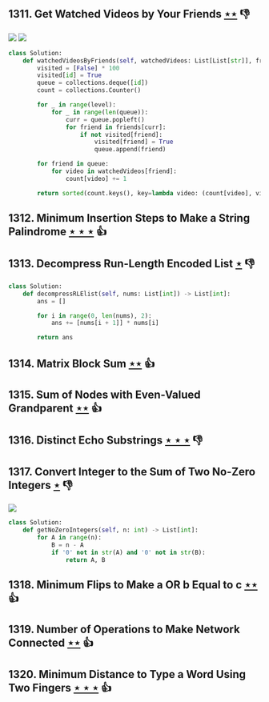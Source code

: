 ## 1311. Get Watched Videos by Your Friends [$\star\star$](https://leetcode.com/problems/get-watched-videos-by-your-friends) :thumbsdown:

![](https://img.shields.io/badge/-Hash%20Table-7BA23F.svg?style=flat-square) ![](https://img.shields.io/badge/-String-60373E.svg?style=flat-square)

```python
class Solution:
    def watchedVideosByFriends(self, watchedVideos: List[List[str]], friends: List[List[int]], id: int, level: int) -> List[str]:
        visited = [False] * 100
        visited[id] = True
        queue = collections.deque([id])
        count = collections.Counter()

        for _ in range(level):
            for _ in range(len(queue)):
                curr = queue.popleft()
                for friend in friends[curr]:
                    if not visited[friend]:
                        visited[friend] = True
                        queue.append(friend)

        for friend in queue:
            for video in watchedVideos[friend]:
                count[video] += 1

        return sorted(count.keys(), key=lambda video: (count[video], video))
```

## 1312. Minimum Insertion Steps to Make a String Palindrome [$\star\star\star$](https://leetcode.com/problems/minimum-insertion-steps-to-make-a-string-palindrome) :thumbsup:

## 1313. Decompress Run-Length Encoded List [$\star$](https://leetcode.com/problems/decompress-run-length-encoded-list) :thumbsdown:

```python
class Solution:
    def decompressRLElist(self, nums: List[int]) -> List[int]:
        ans = []

        for i in range(0, len(nums), 2):
            ans += [nums[i + 1]] * nums[i]

        return ans
```

## 1314. Matrix Block Sum [$\star\star$](https://leetcode.com/problems/matrix-block-sum) :thumbsup:

## 1315. Sum of Nodes with Even-Valued Grandparent [$\star\star$](https://leetcode.com/problems/sum-of-nodes-with-even-valued-grandparent) :thumbsup:

## 1316. Distinct Echo Substrings [$\star\star\star$](https://leetcode.com/problems/distinct-echo-substrings) :thumbsdown:

## 1317. Convert Integer to the Sum of Two No-Zero Integers [$\star$](https://leetcode.com/problems/convert-integer-to-the-sum-of-two-no-zero-integers) :thumbsdown:

![](https://img.shields.io/badge/-Math-434343.svg?style=flat-square)

```python
class Solution:
    def getNoZeroIntegers(self, n: int) -> List[int]:
        for A in range(n):
            B = n - A
            if '0' not in str(A) and '0' not in str(B):
                return A, B
```

## 1318. Minimum Flips to Make a OR b Equal to c [$\star\star$](https://leetcode.com/problems/minimum-flips-to-make-a-or-b-equal-to-c) :thumbsup:

## 1319. Number of Operations to Make Network Connected [$\star\star$](https://leetcode.com/problems/number-of-operations-to-make-network-connected) :thumbsup:

## 1320. Minimum Distance to Type a Word Using Two Fingers [$\star\star\star$](https://leetcode.com/problems/minimum-distance-to-type-a-word-using-two-fingers) :thumbsup:
